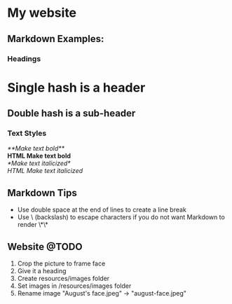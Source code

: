 # My website

## Markdown Examples:

### Headings
# Single hash is a header  
## Double hash is a sub-header  

### Text Styles
**\*\*Make text bold*\*\**  
<b>HTML Make text bold</b>  
*\*Make text italicized\**  
<i>HTML Make text italicized</i>  

## Markdown Tips
* Use double space at the end of lines to create a line break
* Use \ (backslash) to escape characters if you do not want Markdown to render \\\*\\\*

## Website @TODO
1. Crop the picture to frame face
1. Give it a heading
1. Create resources/images folder
1. Set images in /resources/images folder
1. Rename image "August's face.jpeg" -> "august-face.jpeg"
